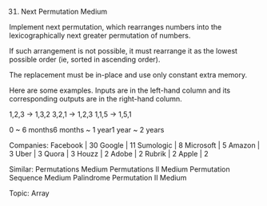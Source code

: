 31. Next Permutation
Medium

Implement next permutation, which rearranges numbers into the lexicographically next greater permutation of numbers.

If such arrangement is not possible, it must rearrange it as the lowest possible order (ie, sorted in ascending order).

The replacement must be in-place and use only constant extra memory.

Here are some examples. Inputs are in the left-hand column and its corresponding outputs are in the right-hand column.

1,2,3 → 1,3,2
3,2,1 → 1,2,3
1,1,5 → 1,5,1

0 ~ 6 months6 months ~ 1 year1 year ~ 2 years

Companies: Facebook | 30 Google | 11 Sumologic | 8 Microsoft | 5 Amazon | 3 Uber | 3 Quora | 3 Houzz | 2 Adobe | 2 Rubrik | 2 Apple | 2

Similar:
Permutations Medium
Permutations II Medium
Permutation Sequence Medium
Palindrome Permutation II Medium

Topic: Array
